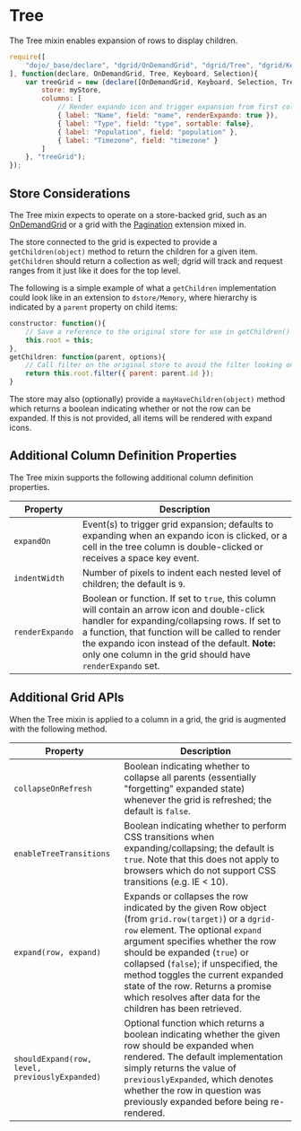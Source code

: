 # Tree

The Tree mixin enables expansion of rows to display children. 

```js
require([
    "dojo/_base/declare", "dgrid/OnDemandGrid", "dgrid/Tree", "dgrid/Keyboard", "dgrid/Selection"
], function(declare, OnDemandGrid, Tree, Keyboard, Selection){
    var treeGrid = new (declare([OnDemandGrid, Keyboard, Selection, Tree]))({
        store: myStore,
        columns: [
            // Render expando icon and trigger expansion from first column
            { label: "Name", field: "name", renderExpando: true }),
            { label: "Type", field: "type", sortable: false},
            { label: "Population", field: "population" },
            { label: "Timezone", field: "timezone" }
        ]
    }, "treeGrid");
});
```

## Store Considerations

The Tree mixin expects to operate on a store-backed grid, such as an
[OnDemandGrid](../core-components/OnDemandList-and-OnDemandGrid.md#ondemandgrid) or a grid with the
[Pagination](../extensions/Pagination.md) extension mixed in.

The store connected to the grid is expected to provide a `getChildren(object)`
method to return the children for a given item. `getChildren` should return a
collection as well; dgrid will track and request ranges from it just like it
does for the top level.

The following is a simple example of what a `getChildren` implementation could
look like in an extension to `dstore/Memory`, where hierarchy is indicated
by a `parent` property on child items:

```js
constructor: function(){
    // Save a reference to the original store for use in getChildren()
    this.root = this;
},
getChildren: function(parent, options){
    // Call filter on the original store to avoid the filter looking only for the root objects.
    return this.root.filter({ parent: parent.id });
}
``` 

The store may also (optionally) provide a `mayHaveChildren(object)` method which
returns a boolean indicating whether or not the row can be expanded. If this
is not provided, all items will be rendered with expand icons.

## Additional Column Definition Properties

The Tree mixin supports the following additional column definition properties.

Property | Description
-------- | -----------
`expandOn` | Event(s) to trigger grid expansion; defaults to expanding when an expando icon is clicked, or a cell in the tree column is double-clicked or receives a space key event.
`indentWidth` | Number of pixels to indent each nested level of children; the default is `9`.
`renderExpando` | Boolean or function.  If set to `true`, this column will contain an arrow icon and double-click handler for expanding/collapsing rows.  If set to a function, that function will be called to render the expando icon instead of the default.  **Note:** only one column in the grid should have `renderExpando` set.

## Additional Grid APIs

When the Tree mixin is applied to a column in a grid, the grid is augmented with
the following method.

Property | Description
-------- | -----------
`collapseOnRefresh` | Boolean indicating whether to collapse all parents (essentially "forgetting" expanded state) whenever the grid is refreshed; the default is `false`.
`enableTreeTransitions` | Boolean indicating whether to perform CSS transitions when expanding/collapsing; the default is `true`.  Note that this does not apply to browsers which do not support CSS transitions (e.g. IE < 10).
`expand(row, expand)` | Expands or collapses the row indicated by the given Row object (from `grid.row(target)`) or a `dgrid-row` element. The optional `expand` argument specifies whether the row should be expanded (`true`) or collapsed (`false`); if unspecified, the method toggles the current expanded state of the row.  Returns a promise which resolves after data for the children has been retrieved.
`shouldExpand(row, level, previouslyExpanded)` | Optional function which returns a boolean indicating whether the given row should be expanded when rendered.  The default implementation simply returns the value of `previouslyExpanded`, which denotes whether the row in question was previously expanded before being re-rendered.
